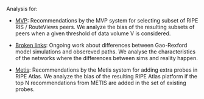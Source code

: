 Analysis for: 

- [MVP](./ANALYSIS_MVP.md): Recommendations by the MVP system for selecting subset of RIPE RIS / RouteViews peers. We analyze the bias of the resulting subsets of peers when a given threshold of data volume V is considered.


- [Broken links](./ANALYSIS_BROKENLINKS.md): Ongoing work about differences between Gao-Rexford model simulations and obsereved paths. We analyse the characteristics of the networks where the differences between sims and reality happen.


- [Metis](./ANALYSIS_METIS.md): Recommendations by the Metis system for adding extra probes in RIPE Atlas. We analyze the bias of the resulting RIPE Atlas platform if the top N recommendations from METIS are added in the set of existing probes.
